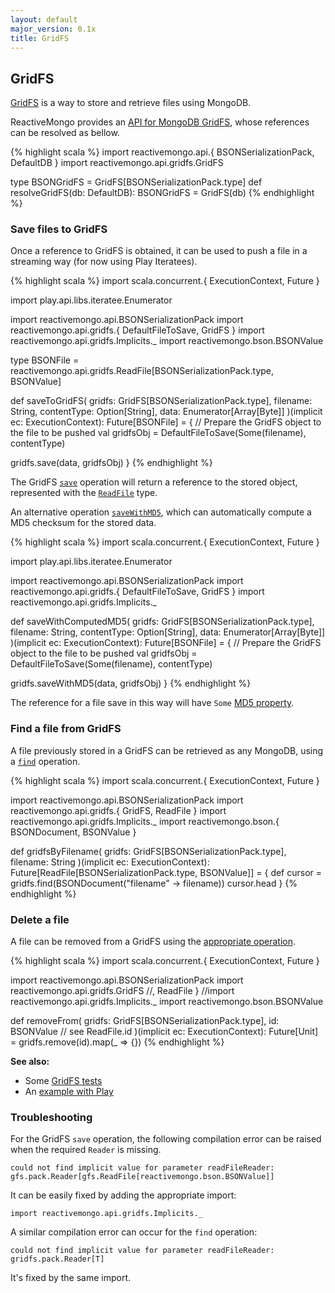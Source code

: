 ```yaml
---
layout: default
major_version: 0.1x
title: GridFS
---
```


## GridFS

[GridFS](https://docs.mongodb.com/manual/core/gridfs/) is a way to store and retrieve files using MongoDB.

ReactiveMongo provides an [API for MongoDB GridFS](../../api/reactivemongo/gridfs/GridFS.GridFS), whose references can be resolved as bellow.

{% highlight scala %}
import reactivemongo.api.{ BSONSerializationPack, DefaultDB }
import reactivemongo.api.gridfs.GridFS

type BSONGridFS = GridFS[BSONSerializationPack.type]
def resolveGridFS(db: DefaultDB): BSONGridFS = GridFS(db)
{% endhighlight %}

### Save files to GridFS

Once a reference to GridFS is obtained, it can be used to push a file in a streaming way (for now using Play Iteratees).

{% highlight scala %}
import scala.concurrent.{ ExecutionContext, Future }

import play.api.libs.iteratee.Enumerator

import reactivemongo.api.BSONSerializationPack
import reactivemongo.api.gridfs.{ DefaultFileToSave, GridFS }
import reactivemongo.api.gridfs.Implicits._
import reactivemongo.bson.BSONValue

type BSONFile = 
  reactivemongo.api.gridfs.ReadFile[BSONSerializationPack.type, BSONValue]

def saveToGridFS(
  gridfs: GridFS[BSONSerializationPack.type],
  filename: String, 
  contentType: Option[String], 
  data: Enumerator[Array[Byte]]
)(implicit ec: ExecutionContext): Future[BSONFile] = {
  // Prepare the GridFS object to the file to be pushed
  val gridfsObj = DefaultFileToSave(Some(filename), contentType)

  gridfs.save(data, gridfsObj)
}
{% endhighlight %}

The GridFS [`save`](../../api/reactivemongo/gridfs/GridFS.GridFS#save[Id%3C:GridFS.this.pack.Value](enumerator:play.api.libs.iteratee.Enumerator[Array[Byte]],file:reactivemongo.api.gridfs.FileToSave[GridFS.this.pack.type,Id],chunkSize:Int)(implicitreadFileReader:GridFS.this.pack.Reader[GridFS.this.ReadFile[Id]],implicitctx:scala.concurrent.ExecutionContext,implicitidProducer:reactivemongo.api.gridfs.IdProducer[Id],implicitdocWriter:reactivemongo.bson.BSONDocumentWriter[file.pack.Document]):scala.concurrent.Future[GridFS.this.ReadFile[Id]]) operation will return a reference to the stored object, represented with the [`ReadFile`](../../api/reactivemongo/gridfs/GridFS.ReadFile) type.

An alternative operation [`saveWithMD5`](../../api/reactivemongo/gridfs/GridFS.GridFS#saveWithMD5[Id%3C:GridFS.this.pack.Value](enumerator:play.api.libs.iteratee.Enumerator[Array[Byte]],file:reactivemongo.api.gridfs.FileToSave[GridFS.this.pack.type,Id],chunkSize:Int)(implicitreadFileReader:GridFS.this.pack.Reader[GridFS.this.ReadFile[Id]],implicitctx:scala.concurrent.ExecutionContext,implicitidProducer:reactivemongo.api.gridfs.IdProducer[Id],implicitdocWriter:reactivemongo.bson.BSONDocumentWriter[file.pack.Document]):scala.concurrent.Future[GridFS.this.ReadFile[Id]]), which can automatically compute a MD5 checksum for the stored data.

{% highlight scala %}
import scala.concurrent.{ ExecutionContext, Future }

import play.api.libs.iteratee.Enumerator

import reactivemongo.api.BSONSerializationPack
import reactivemongo.api.gridfs.{ DefaultFileToSave, GridFS }
import reactivemongo.api.gridfs.Implicits._

def saveWithComputedMD5(
  gridfs: GridFS[BSONSerializationPack.type],
  filename: String, 
  contentType: Option[String], 
  data: Enumerator[Array[Byte]]
)(implicit ec: ExecutionContext): Future[BSONFile] = {
  // Prepare the GridFS object to the file to be pushed
  val gridfsObj = DefaultFileToSave(Some(filename), contentType)

  gridfs.saveWithMD5(data, gridfsObj)
}
{% endhighlight %}

The reference for a file save in this way will have `Some` [MD5 property](../../api/reactivemongo/gridfs/GridFS.ReadFile@md5:Option[String]).

### Find a file from GridFS

A file previously stored in a GridFS can be retrieved as any MongoDB, using a [`find`](../../api/reactivemongo/gridfs/GridFS.GridFS#find[S,T%3C:GridFS.this.ReadFile[_]](selector:S)(implicitsWriter:GridFS.this.pack.Writer[S],implicitreadFileReader:GridFS.this.pack.Reader[T],implicitctx:scala.concurrent.ExecutionContext,implicitcp:reactivemongo.api.CursorProducer[T]):cp.ProducedCursor) operation.

{% highlight scala %}
import scala.concurrent.{ ExecutionContext, Future }

import reactivemongo.api.BSONSerializationPack
import reactivemongo.api.gridfs.{ GridFS, ReadFile }
import reactivemongo.api.gridfs.Implicits._
import reactivemongo.bson.{ BSONDocument, BSONValue }

def gridfsByFilename(
  gridfs: GridFS[BSONSerializationPack.type],
  filename: String
)(implicit ec: ExecutionContext): Future[ReadFile[BSONSerializationPack.type, BSONValue]] = {
  def cursor = gridfs.find(BSONDocument("filename" -> filename))
  cursor.head
}
{% endhighlight %}

### Delete a file

A file can be removed from a GridFS using the [appropriate operation](../../api/reactivemongo/gridfs/GridFS.GridFS#remove[Id%3C:GridFS.this.pack.Value](id:Id)(implicitctx:scala.concurrent.ExecutionContext,implicitidProducer:reactivemongo.api.gridfs.IdProducer[Id]):scala.concurrent.Future[reactivemongo.api.commands.WriteResult]).

{% highlight scala %}
import scala.concurrent.{ ExecutionContext, Future }

import reactivemongo.api.BSONSerializationPack
import reactivemongo.api.gridfs.GridFS //, ReadFile }
//import reactivemongo.api.gridfs.Implicits._
import reactivemongo.bson.BSONValue

def removeFrom(
  gridfs: GridFS[BSONSerializationPack.type],
  id: BSONValue // see ReadFile.id
)(implicit ec: ExecutionContext): Future[Unit] =
  gridfs.remove(id).map(_ => {})
{% endhighlight %}

**See also:**

- Some [GridFS tests](https://github.com/ReactiveMongo/ReactiveMongo/blob/{{site._0_1x_latest_minor}}/driver/src/test/scala/GridfsSpec.scala)
- An [example with Play](../tutorial/play.html#helpers-for-gridfs)

### Troubleshooting

For the GridFS `save` operation, the following compilation error can be raised when the required `Reader` is missing.

    could not find implicit value for parameter readFileReader: gfs.pack.Reader[gfs.ReadFile[reactivemongo.bson.BSONValue]]
    
It can be easily fixed by adding the appropriate import:

    import reactivemongo.api.gridfs.Implicits._

A similar compilation error can occur for the `find` operation:

    could not find implicit value for parameter readFileReader: gridfs.pack.Reader[T]
    
It's fixed by the same import.
